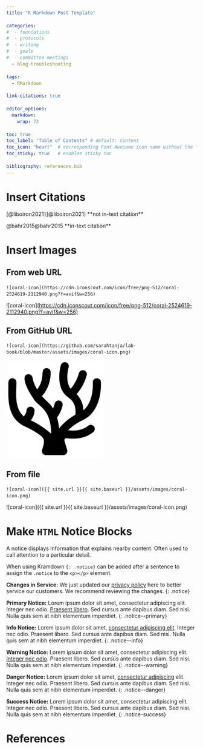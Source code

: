 ```yaml
---
title: "R Markdown Post Template"

categories:
#  - foundations
#  - protocols
#  - writing
#  - goals
#  - committee meetings
  - blog-troubleshooting
  
tags:
  - RMarkdown

link-citations: true

editor_options: 
  markdown: 
    wrap: 72
    
toc: true
toc_label: "Table of Contents" # default: Content
toc_icon: "heart"  # corresponding Font Awesome icon name without the "fa" prefix
toc_sticky: true   # enables sticky toc
    
bibliography: references.bib
---
```


# Insert Citations

\[@liboiron2021`]`[@liboiron2021] \*\*not in-text citation\*\*

@bahr2015\@bahr2015 \*\*in-text citation\*\*

# Insert Images

## From web URL

`![coral-icon](https://cdn.iconscout.com/icon/free/png-512/coral-2524619-2112940.png?f=avif&w=256)`

!\[coral-icon\](<https://cdn.iconscout.com/icon/free/png-512/coral-2524619-2112940.png?f=avif&w=256)>

## From GitHub URL

`![coral-icon](https://github.com/sarahtanja/lab-book/blob/master/assets/images/coral-icon.png)`

![coral-icon](https://github.com/sarahtanja/lab-book/blob/master/assets/images/coral-icon.png)

## From file

`![coral-icon]({{ site.url }}{{ site.baseurl }}/assets/images/coral-icon.png)`

!\[coral-icon\]({{ site.url }}{{ site.baseurl
}}/assets/images/coral-icon.png)

# Make `HTML` Notice Blocks

A notice displays information that explains nearby content. Often used
to call attention to a particular detail.

When using Kramdown `{: .notice}` can be added after a sentence to
assign the `.notice` to the `<p></p>` element.

**Changes in Service:** We just updated our [privacy policy](#) here to
better service our customers. We recommend reviewing the changes. {:
.notice}

**Primary Notice:** Lorem ipsum dolor sit amet, consectetur adipiscing
elit. Integer nec odio. [Praesent libero](#). Sed cursus ante dapibus
diam. Sed nisi. Nulla quis sem at nibh elementum imperdiet. {:
.notice--primary}

**Info Notice:** Lorem ipsum dolor sit amet, [consectetur adipiscing
elit](#). Integer nec odio. Praesent libero. Sed cursus ante dapibus
diam. Sed nisi. Nulla quis sem at nibh elementum imperdiet. {:
.notice--info}

**Warning Notice:** Lorem ipsum dolor sit amet, consectetur adipiscing
elit. [Integer nec odio](#). Praesent libero. Sed cursus ante dapibus
diam. Sed nisi. Nulla quis sem at nibh elementum imperdiet. {:
.notice--warning}

**Danger Notice:** Lorem ipsum dolor sit amet, [consectetur
adipiscing](#) elit. Integer nec odio. Praesent libero. Sed cursus ante
dapibus diam. Sed nisi. Nulla quis sem at nibh elementum imperdiet. {:
.notice--danger}

**Success Notice:** Lorem ipsum dolor sit amet, consectetur adipiscing
elit. Integer nec odio. Praesent libero. Sed cursus ante dapibus diam.
Sed nisi. Nulla quis sem at nibh elementum imperdiet. {:
.notice-success}

# References
